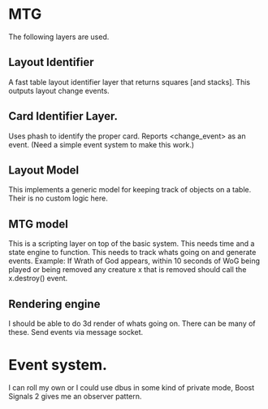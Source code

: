 MTG
============

The following layers are used.


Layout Identifier
------------------
A fast table layout identifier layer that returns squares [and stacks].
This outputs layout change events.

Card Identifier Layer.
--------------------------------
Uses phash to identify the proper card.
Reports <identity> <change_event> as an event.
(Need a simple event system to make this work.)


Layout Model
----------------
This implements a generic model for keeping track of objects on a table.
Their is no custom logic here.

MTG model
----------------
This is a scripting layer on top of the basic system.
This needs time and a state engine to function.
This needs to track whats going on and generate events.
Example: If Wrath of God appears, within 10 seconds of WoG being played or
being removed any creature x that is removed should call the x.destroy() event.


Rendering engine
-------------------------
I should be able to do 3d render of whats going on.
There can be many of these.
Send events via message socket.

Event system.
===============
I can roll my own or I could use dbus in some kind of private mode,
Boost Signals 2 gives me an observer pattern.


